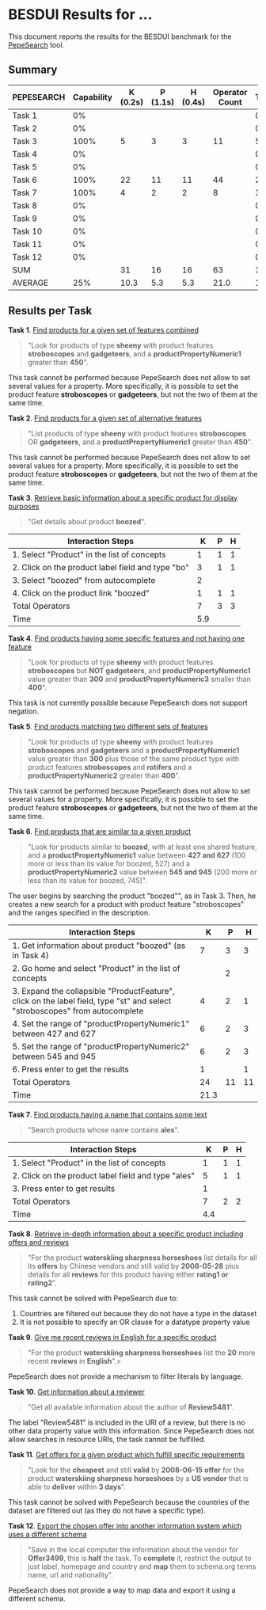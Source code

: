 # BESDUI Results for ...

This document reports the results for the BESDUI benchmark for the [PepeSearch](https://github.com/guiveg/pepesearch) tool.

## Summary

|PEPESEARCH|Capability|K (0.2s)|P (1.1s)|H (0.4s)|Operator Count| Time |
|----------|--------|--------|--------|--------|--------------|------|
|  Task 1  |   0%   |        |        |        |              |  0.0 |
|  Task 2  |   0%   |        |        |        |              |  0.0 |
|  Task 3  |  100%  |    5   |    3   |    3   |      11      |  5.5 |
|  Task 4  |   0%   |        |        |        |              |  0.0 |
|  Task 5  |   0%   |        |        |        |              |  0.0 |
|  Task 6  |  100%  |   22   |   11   |   11   |      44      | 20.9 |
|  Task 7  |  100%  |    4   |    2   |    2   |       8      |  3.8 |
|  Task 8  |   0%   |        |        |        |              |  0.0 |
|  Task 9  |   0%   |        |        |        |              |  0.0 |
|  Task 10 |   0%   |        |        |        |              |  0.0 |
|  Task 11 |   0%   |        |        |        |              |  0.0 |
|  Task 12 |   0%   |        |        |        |              |  0.0 |
|  SUM     |        |   31   |    16  |   16   |      63      | 30.2 |
|  AVERAGE |  25%   |   10.3 |   5.3  |  5.3   |    21.0      | 10.1 |

## Results per Task

**Task 1**. [Find products for a given set of features combined](/Benchmark/1.md)
> "Look for products of type **sheeny** with product features **stroboscopes** and **gadgeteers**, and a **productPropertyNumeric1** greater than **450**".

This task cannot be performed because PepeSearch does not allow to set several values for a property. More specifically, it is possible to set the product feature **stroboscopes** or **gadgeteers**, but not the two of them at the same time.


**Task 2**. [Find products for a given set of alternative features](/Benchmark/2.md)
> "List products of type **sheeny** with product features **stroboscopes** OR **gadgeteers**, and a **productPropertyNumeric1** greater than **450**".

This task cannot be performed because PepeSearch does not allow to set several values for a property. More specifically, it is possible to set the product feature **stroboscopes** or **gadgeteers**, but not the two of them at the same time.


**Task 3**. [Retrieve basic information about a specific product for display purposes](/Benchmark/3.md)
> "Get details about product **boozed**".


| Interaction Steps                                            |  K |  P |  H |
|--------------------------------------------------------------|----|----|----|
| 1. Select "Product" in the list of concepts                  |  1 |  1 |  1 |
| 2. Click on the product label field and type "bo"            |  3 |  1 |  1 |
| 3. Select "boozed" from autocomplete                         |  2 |    |    |
| 4. Click on the product link "boozed"                        |  1 |  1 |  1 |
| Total Operators                                              |  7 |  3 |  3 |
| Time                                                         |      5.9     |

**Task 4**. [Find products having some specific features and not having one feature](/Benchmark/4.md)
> "Look for products of type **sheeny** with product features **stroboscopes** but **NOT gadgeteers**, and **productPropertyNumeric1** value greater than **300** and **productPropertyNumeric3** smaller than **400**".

This task is not currently possible because PepeSearch does not support negation.


**Task 5**. [Find products matching two different sets of features](/Benchmark/5.md)
> "Look for products of type **sheeny** with product features **stroboscopes** and **gadgeteers** and a **productPropertyNumeric1** value greater than **300** plus those of the same product type with product features **stroboscopes** and **rotifers** and a **productPropertyNumeric2** greater than **400**".

This task cannot be performed because PepeSearch does not allow to set several values for a property. More specifically, it is possible to set the product feature **stroboscopes** or **gadgeteers**, but not the two of them at the same time.


**Task 6**. [Find products that are similar to a given product](/Benchmark/6.md)
> "Look for products similar to **boozed**, with at least one shared feature, and a **productPropertyNumeric1** value between **427 and 627** (100 more or less than its value for boozed, 527) and a **productPropertyNumeric2** value between **545 and 945** (200 more or less than its value for boozed, 745)".

The user begins by searching the product "boozed"", as in Task 3. Then, he creates a new search for a product with product feature "stroboscopes" and the ranges specified in the description.

| Interaction Steps                                                 |  K |  P |  H |
|-------------------------------------------------------------------|----|----|----|
| 1. Get information about product "boozed" (as in Task 4)          |  7 |  3 |  3 |
| 2. Go home and select "Product" in the list of concepts           |    |  2 |    |
| 3. Expand the collapsible "ProductFeature", click on the label field, type "st" and select "stroboscopes" from autocomplete|  4 |  2 |  1 |
| 4. Set the range of "productPropertyNumeric1" between 427 and 627 |  6 |  2 |  3 |
| 5. Set the range of "productPropertyNumeric2" between 545 and 945 |  6 |  2 |  3 |
| 6. Press enter to get the results                                 |  1 |    |  1 |
| Total Operators                                                   | 24 | 11 | 11 |
| Time                                                              |     21.3     |

**Task 7**. [Find products having a name that contains some text](/Benchmark/7.md)
> "Search products whose name contains **ales**".

| Interaction Steps                                                 |  K |  P |  H |
|-------------------------------------------------------------------|----|----|----|
| 1. Select "Product" in the list of concepts                       |  1 |  1 |  1 |
| 2. Click on the product label field and type "ales"               |  5 |  1 |  1 |
| 3. Press enter to get results                                     |  1 |    |    |
| Total Operators                                                   |  7 |  2 |  2 |
| Time                                                              |      4.4     |

**Task 8**. [Retrieve in-depth information about a specific product including offers and reviews](/Benchmark/8.md)
> "For the product **waterskiing sharpness horseshoes** list details for all its **offers** by Chinese vendors and still valid by **2008-05-28** plus details for all **reviews** for this product having either **rating1 or rating2**".

This task cannot be solved with PepeSearch due to:
1) Countries are filtered out because they do not have a type in the dataset
2) It is not possible to specify an OR clause for a datatype property value

**Task 9**. [Give me recent reviews in English for a specific product](/Benchmark/9.md)
> "For the product **waterskiing sharpness horseshoes** list the **20** more recent **reviews** in **English**".>

PepeSearch does not  provide a mechanism to filter literals by language.


**Task 10**. [Get information about a reviewer](/Benchmark/10.md)
> "Get all available information about the author of **Review5481**".

The label "Review5481" is included in the URI of a review, but there is no other data property value with this information. Since PepeSearch does not allow searches in resource URIs, the task cannot be fulfilled.


**Task 11**. [Get offers for a given product which fulfill specific requirements](/Benchmark/11.md)
> "Look for the **cheapest** and still **valid** by **2008-06-15** **offer** for the product **waterskiing sharpness horseshoes** by a **US vendor** that is able to **deliver** within **3 days**".

This task cannot be solved with PepeSearch because the countries of the dataset are filtered out (as they do not have a specific type).


**Task 12**. [Export the chosen offer into another information system which uses a different schema](/Benchmark/12.md)
> "Save in the local computer the information about the vendor for **Offer3499**, this is **half** the task. To **complete** it, restrict the output to just label, homepage and country and **map** them to schema.org terms name, url and nationality".

PepeSearch does not provide a way to map data and export it using a different schema.
